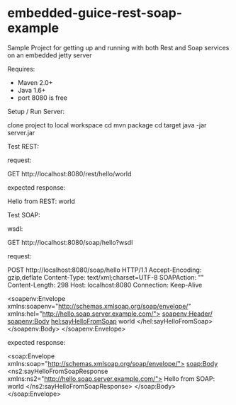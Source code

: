 embedded-guice-rest-soap-example
================================

Sample Project for getting up and running with both Rest and Soap services on an embedded jetty server

Requires:

* Maven 2.0+
* Java 1.6+
* port 8080 is free

Setup / Run Server:

clone project to local workspace
cd <workspace>
mvn package
cd target
java -jar server.jar


Test REST:

request:

GET http://localhost:8080/rest/hello/world

expected response:

Hello from REST: world


Test SOAP:

wsdl:

GET http://localhost:8080/soap/hello?wsdl

request:

POST http://localhost:8080/soap/hello HTTP/1.1
Accept-Encoding: gzip,deflate
Content-Type: text/xml;charset=UTF-8
SOAPAction: ""
Content-Length: 298
Host: localhost:8080
Connection: Keep-Alive

<soapenv:Envelope xmlns:soapenv="http://schemas.xmlsoap.org/soap/envelope/" xmlns:hel="http://hello.soap.server.example.com/">
   <soapenv:Header/>
   <soapenv:Body>
      <hel:sayHelloFromSoap>
         <arg0>world</arg0>
      </hel:sayHelloFromSoap>
   </soapenv:Body>
</soapenv:Envelope>

expected response:

<soap:Envelope xmlns:soap="http://schemas.xmlsoap.org/soap/envelope/">
   <soap:Body>
      <ns2:sayHelloFromSoapResponse xmlns:ns2="http://hello.soap.server.example.com/">
         <return>Hello from SOAP: world</return>
      </ns2:sayHelloFromSoapResponse>
   </soap:Body>
</soap:Envelope>




